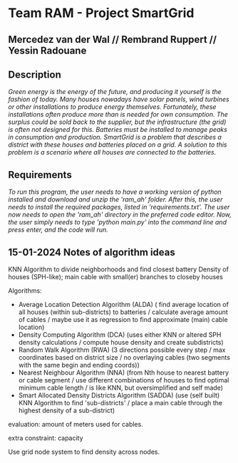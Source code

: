 # Team RAM - Project SmartGrid
## Mercedez van der Wal // Rembrand Ruppert // Yessin Radouane

## Description
*Green energy is the energy of the future, and producing it yourself is the fashion of today. Many houses nowadays have solar panels, wind turbines or other installations to produce energy themselves. Fortunately, these installations often produce more than is needed for own consumption. The surplus could be sold back to the supplier, but the infrastructure (the grid) is often not designed for this. Batteries must be installed to manage peaks in consumption and production.
SmartGrid is a problem that describes a district with these houses and batteries placed on a grid. A solution to this problem is a scenario where all houses are connected to the batteries.*

## Requirements
*To run this program, the user needs to have a working version of python installed and download and unzip the 'ram_ah' folder.
After this, the user needs to install the required packages, listed in 'requirements.txt'.
The user now needs to open the 'ram_ah' directory in the preferred code editor.
Now, the user simply needs to type 'python main.py' into the command line and press enter, and the code will run.*


## 15-01-2024 Notes of algorithm ideas

KNN Algorithm to divide neighborhoods and find closest battery
Density of houses (SPH-like); main cable with small(er) branches to closeby houses

Algorithms:
- Average Location Detection Algorithm (ALDA) ( find average location of all houses (within sub-districts) to batteries / calculate average amount of cables / maybe use it as regression to find approximate (main) cable location)
- Density Computing Algorithm (DCA) (uses either KNN or altered SPH density calculations / compute house density and create subdistricts)
- Random Walk Algorithm (RWA) (3 directions possible every step / max coordinates based on district size / no overlaying cables (two segments with the same begin and ending coords))
- Nearest Neighbour Algorithm (NNA) (from Nth house to nearest battery or cable segment / use different combinations of houses to find optimal minimum cable length / is like KNN, but oversimplified and self made)
- Smart Allocated Density Districts Algorithm (SADDA) (use (self built) KNN Algorithm to find 'sub-districts' / place a main cable through the highest density of a sub-district)

evaluation: amount of meters used for cables.

extra constraint: capacity

Use grid node system to find density across nodes.






